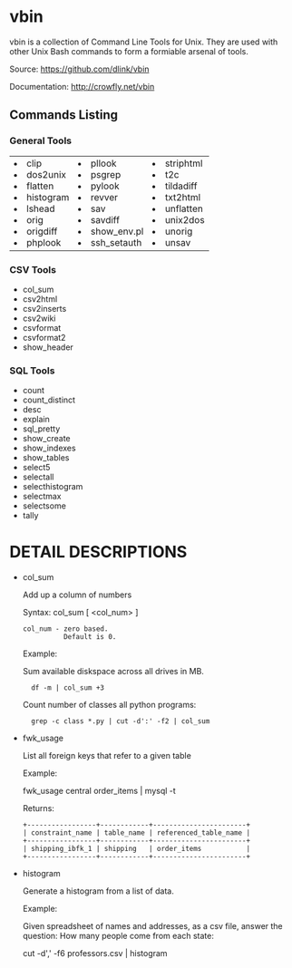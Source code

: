 vbin
====

vbin is a collection of Command Line Tools for Unix.  They are used with other Unix Bash commands to form a formiable arsenal of tools.

Source: https://github.com/dlink/vbin

Documentation: http://crowfly.net/vbin

Commands Listing
----------------
### General Tools ###

<table><tr><td>

<li> clip <br/>
<li> dos2unix <br/>
<li> flatten <br/>
<li> histogram <br/>
<li> lshead <br/>
<li> orig <br/>
<li> origdiff <br/>
<li> phplook <br/>

</td><td>

<li> pllook <br/>
<li> psgrep <br/>
<li> pylook <br/>
<li> revver <br/>
<li> sav <br/>
<li> savdiff <br/>
<li> show_env.pl <br/>
<li> ssh_setauth <br/>

</td><td valign='top'>

<li> striphtml <br/>
<li> t2c <br/>
<li> tildadiff <br/>
<li> txt2html <br/>
<li> unflatten <br/>
<li> unix2dos <br/>
<li> unorig <br/>
<li> unsav <br/>

</td></tr></table>


### CSV Tools ###

* col_sum
* csv2html
* csv2inserts
* csv2wiki
* csvformat
* csvformat2
* show_header

### SQL Tools ###

* count
* count_distinct
* desc
* explain
* sql_pretty
* show_create
* show_indexes
* show_tables
* select5
* selectall
* selecthistogram
* selectmax
* selectsome
* tally

DETAIL DESCRIPTIONS
===================
* col_sum 

  Add up a column of numbers

  Syntax:
     col_sum [ <col_num> ]

      col_num - zero based.
                Default is 0.

  Example:

     Sum available diskspace across all drives in MB.

        df -m | col_sum +3

     Count number of classes all python programs: 
    
        grep -c class *.py | cut -d':' -f2 | col_sum


* fwk_usage

  List all foreign keys that refer to a given table

  Example:

    fwk_usage central order_items | mysql <signature> -t

    Returns:

      +-----------------+------------+-----------------------+
      | constraint_name | table_name | referenced_table_name |
      +-----------------+------------+-----------------------+
      | shipping_ibfk_1 | shipping   | order_items           |
      +-----------------+------------+-----------------------+


* histogram 

  Generate a histogram from a list of data.   

  Example:

    Given spreadsheet of names and addresses, as a csv file, answer
    the question: How many people come from each state:

    cut -d',' -f6 professors.csv | histogram


